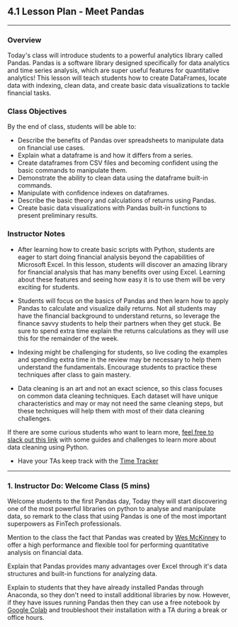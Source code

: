 ## 4.1 Lesson Plan - Meet Pandas

---

### Overview

Today's class will introduce students to a powerful analytics library called Pandas. Pandas is a software library designed specifically for data analytics and time series analysis, which are super useful features for quantitative analytics! This lesson will teach students how to create DataFrames, locate data with indexing, clean data, and create basic data visualizations to tackle financial tasks.

### Class Objectives

By the end of class, students will be able to:

* Describe the benefits of Pandas over spreadsheets to manipulate data on financial use cases.
* Explain what a dataframe is and how it differs from a series.
* Create dataframes from CSV files and becoming confident using the basic commands to manipulate them.
* Demonstrate the ability to clean data using the dataframe built-in commands.
* Manipulate with confidence indexes on dataframes.
* Describe the basic theory and calculations of returns using Pandas.
* Create basic data visualizations with Pandas built-in functions to present preliminary results.

### Instructor Notes

* After learning how to create basic scripts with Python, students are eager to start doing financial analysis beyond the capabilities of Microsoft Excel. In this lesson, students will discover an amazing library for financial analysis that has many benefits over using Excel. Learning about these features and seeing how easy it is to use them will be very exciting for students.

* Students will focus on the basics of Pandas and then learn how to apply Pandas to calculate and visualize daily returns. Not all students may have the financial background to understand returns, so leverage the finance savvy students to help their partners when they get stuck. Be sure to spend extra time explain the returns calculations as they will use this for the remainder of the week.

* Indexing might be challenging for students, so live coding the examples and spending extra time in the review may be necessary to help them understand the fundamentals. Encourage students to practice these techniques after class to gain mastery.

* Data cleaning is an art and not an exact science, so this class focuses on common data cleaning techniques. Each dataset will have unique characteristics and may or may not need the same cleaning steps, but these techniques will help them with most of their data cleaning challenges.

If there are some curious students who want to learn more, [feel free to slack out this link](https://www.kaggle.com/chrisbow/kernels?sortBy=relevance&group=everyone&search=Cleaning+data+with+Python&page=1&pageSize=20&userId=1541110) with some guides and challenges to learn more about data cleaning using Python.

* Have your TAs keep track with the [Time Tracker](TimeTracker.xlsx)

- - -

### 1. Instructor Do: Welcome Class (5 mins)

Welcome students to the first Pandas day, Today they will start discovering one of the most powerful libraries on python to analyse and manipulate data, so remark to the class that using Pandas is one of the most important superpowers as FinTech professionals.

Mention to the class the fact that Pandas was created by [Wes McKinney](https://en.wikipedia.org/wiki/Wes_McKinney) to offer a high performance and flexible tool for performing quantitative analysis on financial data.

Explain that Pandas provides many advantages over Excel through it's data structures and built-in functions for analyzing data.

Explain to students that they have already installed Pandas through Anaconda, so they don't need to install additional libraries by now. However, if they have issues running Pandas then they can use a free notebook by [Google Colab](https://colab.research.google.com/) and troubleshoot their installation with a TA during a break or office hours.

